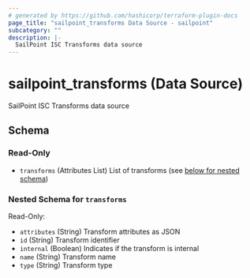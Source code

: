 ```yaml
---
# generated by https://github.com/hashicorp/terraform-plugin-docs
page_title: "sailpoint_transforms Data Source - sailpoint"
subcategory: ""
description: |-
  SailPoint ISC Transforms data source
---
```


# sailpoint_transforms (Data Source)

SailPoint ISC Transforms data source



<!-- schema generated by tfplugindocs -->
## Schema

### Read-Only

- `transforms` (Attributes List) List of transforms (see [below for nested schema](#nestedatt--transforms))

<a id="nestedatt--transforms"></a>
### Nested Schema for `transforms`

Read-Only:

- `attributes` (String) Transform attributes as JSON
- `id` (String) Transform identifier
- `internal` (Boolean) Indicates if the transform is internal
- `name` (String) Transform name
- `type` (String) Transform type
